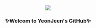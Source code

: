 
<div align="center">
    <img src="https://capsule-render.vercel.app/api?type=waving&color=FFA1C9&height=200&section=header&text=👩🏻‍💻YeonJeen👩🏻‍💻&fontSize=60" />
</div>
<div align="center">
    <h3>✨Welcom to YeonJeen's GitHub✨</h3>
  
</div>
